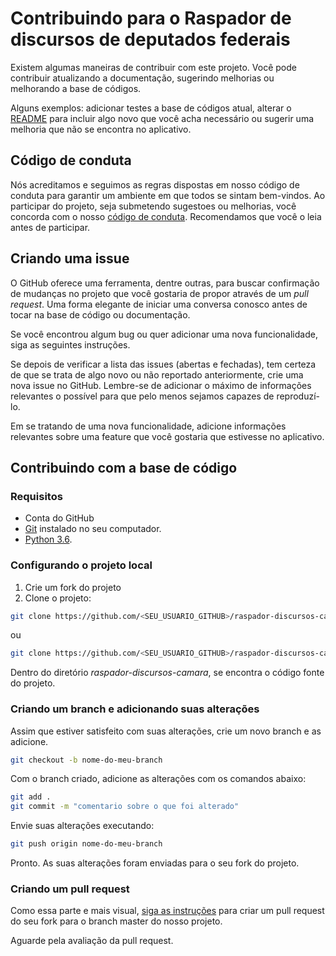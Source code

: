 # Contribuindo para o Raspador de discursos de deputados federais

Existem algumas maneiras de contribuir com este projeto. Você pode contribuir atualizando a documentação, sugerindo melhorias ou melhorando a base de códigos. 

Alguns exemplos: adicionar testes a base de códigos atual, alterar o [README](https://github.com/dados-congresso/raspador-discursos-camara/blob/master/README.md) para incluir algo novo que você acha necessário ou sugerir uma melhoria que não se encontra no aplicativo.

## Código de conduta

Nós acreditamos e seguimos as regras dispostas em nosso código de conduta para garantir um ambiente em que todos se sintam bem-vindos. Ao participar do projeto, seja submetendo sugestoes ou melhorias, você concorda com o nosso [código de conduta](CODE_OF_CONDUCT.md). Recomendamos que você o leia antes de participar.

## Criando uma issue

O GitHub oferece uma ferramenta, dentre outras, para buscar confirmação de mudanças no projeto que você gostaria de propor através de um _pull request_. Uma forma elegante de iniciar uma conversa conosco antes de tocar na base de código ou documentação.

Se você encontrou algum bug ou quer adicionar uma nova funcionalidade, siga as seguintes instruções.

Se depois de verificar a lista das issues (abertas e fechadas), tem certeza de que se trata de algo novo ou não reportado anteriormente, crie uma nova issue no GitHub. Lembre-se de adicionar o máximo de informações relevantes o possível para que pelo menos sejamos capazes de reproduzí-lo. 

Em se tratando de uma nova funcionalidade, adicione informações relevantes sobre uma feature que você gostaria que estivesse no aplicativo.

## Contribuindo com a base de código

### Requisitos

- Conta do GitHub
- [Git](https://git-scm.com/downloads) instalado no seu computador.
- [Python 3.6](https://www.python.org/downloads/).

### Configurando o projeto local

1. Crie um fork do projeto
2. Clone o projeto:

```bash
git clone https://github.com/<SEU_USUARIO_GITHUB>/raspador-discursos-camara
```
ou
```bash
git clone https://github.com/<SEU_USUARIO_GITHUB>/raspador-discursos-camara.git
```

Dentro do diretório _raspador-discursos-camara_, se encontra o código fonte do projeto.

### Criando um branch e adicionando suas alterações

Assim que estiver satisfeito com suas alterações, crie um novo branch e as adicione.

```bash
git checkout -b nome-do-meu-branch
```
Com o branch criado, adicione as alterações com os comandos abaixo:

```bash
git add .
git commit -m "comentario sobre o que foi alterado"
```
Envie suas alterações executando:

```bash
git push origin nome-do-meu-branch
```
Pronto. As suas alterações foram enviadas para o seu fork do projeto.

### Criando um pull request

Como essa parte e mais visual, [siga as instruções](https://help.github.com/en/articles/creating-a-pull-request-from-a-fork) para criar um pull request do seu fork para o branch master do nosso projeto.

Aguarde pela avaliação da pull request.
